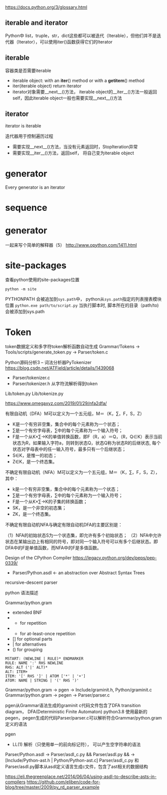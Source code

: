 
https://docs.python.org/3/glossary.html


## iterable and iterator
Python中 list，truple，str，dict这些都可以被迭代（Iterable），但他们并不是迭代器（Iterator），可以使用iter()函数获得它们的Iterator

## iterable
容器类是否需要iterable
- iterable object: with an __iter__() method or with a __getitem__() method
- iter(iterable object) return iterator
- iterator对象需要__next__()方法， iterable object的__iter__()方法一般返回self，因此iterable object一般也需要实现__next__()方法

## iterator

iterator is iterable

迭代器用于控制遍历过程
- 需要实现__next__()方法，当没有元素返回时，StopIteration异常
- 需要实现__iter__()方法，返回self， 将自己变为iterable object

# generator
Every generator is an iterator


# sequence

# generator

一起来写个简单的解释器（5）
http://www.opython.com/1411.html

# site-packages
查看python使用的site-packages位置
```
python -m site
```

PYTHONPATH 会被追加到`sys.path`中， python从`sys.path`指定的列表搜表模块位置
`python.exe path/to/script.py` 当执行脚本时, 脚本所在的目录（path/to)会被添加到sys.path

# Token

token数据定义和多字符token解析函数自动生成
Grammar/Tokens -> Tools/scripts/generate_token.py -> Parser/token.c

Python源码分析3 – 词法分析器PyTokenizer
https://blog.csdn.net/ATField/article/details/1439068

- Parser/tokenizer.c
- Parser/tokenizer.h
从字符流解析得到token


Lib/token.py
Lib/tokenize.py

https://www.omegaxyz.com/2019/01/29/nfa2dfa/

有限自动机（DFA）M可以定义为一个五元组，M＝（K，∑，F，S，Z）
- K是一个有穷非空集，集合中的每个元素称为一个状态；
- ∑是一个有穷字母表，∑中的每个元素称为一个输入符号；
- F是一个从K×∑→K的单值转换函数，即F（R，a）＝Q，（R，Q∈K）表示当前状态为R，如果输入字符a，则转到状态Q，状态Q称为状态R的后继状态, 每个状态对字母表中的任一输入符号，最多只有一个后继状态；
- S∈K，是惟一的初态；
- Z∈K，是一个终态集。

不确定有限自动机（NFA）M可以定义为一个五元组，M＝（K，∑，F，S，Z），其中：

- k是一个有穷非空集，集合中的每个元素称为一个状态；
- ∑是一个有穷字母表，∑中的每个元素称为一个输入符号；
- F是一个从K×∑→K的子集的转换函数；
- SK，是一个非空的初态集；
- ZK，是一个终态集。

不确定有限自动机NFA与确定有限自动机DFA的主要区别是：

（1）NFA的初始状态S为一个状态集，即允许有多个初始状态；
（2）NFA中允许状态在某输出边上有相同的符号，即对同一个输入符号可以有多个后继状态。即DFA中的F是单值函数，而NFA中的F是多值函数。


Design of the CPython Compiler
https://legacy.python.org/dev/peps/pep-0339/

- Parser/Python.asdl <- an abstraction over Abstract Syntax Trees


recursive-descent parser 

python 语法描述

Grammar/python.gram
- extended BNF
- * for repetition
- + for at-least-once repetition
- [] for optional parts
- | for alternatives
- () for grouping

```
MSTART: (NEWLINE | RULE)* ENDMARKER
RULE: NAME ':' RHS NEWLINE
RHS: ALT ('|' ALT)*
ALT: ITEM+
ITEM: '[' RHS ']' | ATOM ['*' | '+']
ATOM: NAME | STRING | '(' RHS ')'
```

Grammar/python.gram -> pgen -> Include/graminit.h, Python/graminit.c
Grammar/python.gram -> pegen -> Parser/parser.c

pgen从Grammar语法生成的graminit c代码文件包含了DFA transition diagram， DFA(Deterministic Finite Automaton)
python3.8 使用最新的pegen，pegen生成的代码Parser/parser.c可以解析符合Grammar/python.gram定义的语法


pgen
  - LL(1) 解析（只使用单一的前向标记符）， 可以产生空字符串的语法

Parser/Python.asdl -> Parser/asdl_c.py && Parser/asdl.py && -> [Include/Python-ast.h | Python/Python-ast.c]
Parser/asdl_c.py 和 Parser/asdl.py脚本从asdl定义语言生成c文件，包含了ast相关的数据结构


https://eli.thegreenplace.net/2014/06/04/using-asdl-to-describe-asts-in-compilers
https://github.com/eliben/code-for-blog/tree/master/2009/py_rd_parser_example
